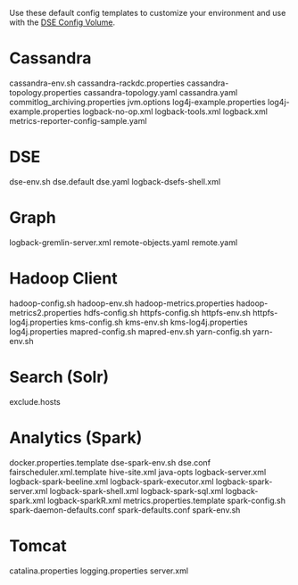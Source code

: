 Use these default config templates to customize your environment and use with the [DSE Config Volume](https://docs.datastax.com/en/docker/doc/docker/docker60/dockerDSEVolumes.html).  

# Cassandra

cassandra-env.sh
cassandra-rackdc.properties
cassandra-topology.properties
cassandra-topology.yaml
cassandra.yaml
commitlog_archiving.properties
jvm.options
log4j-example.properties
log4j-example.properties
logback-no-op.xml
logback-tools.xml
logback.xml
metrics-reporter-config-sample.yaml

# DSE

dse-env.sh
dse.default
dse.yaml
logback-dsefs-shell.xml

# Graph

logback-gremlin-server.xml
remote-objects.yaml
remote.yaml

# Hadoop Client

hadoop-config.sh
hadoop-env.sh
hadoop-metrics.properties
hadoop-metrics2.properties
hdfs-config.sh
httpfs-config.sh
httpfs-env.sh
httpfs-log4j.properties
kms-config.sh
kms-env.sh
kms-log4j.properties
log4j.properties
mapred-config.sh
mapred-env.sh
yarn-config.sh
yarn-env.sh


# Search (Solr)

exclude.hosts

# Analytics (Spark)

docker.properties.template
dse-spark-env.sh
dse.conf
fairscheduler.xml.template
hive-site.xml
java-opts
logback-server.xml
logback-spark-beeline.xml
logback-spark-executor.xml
logback-spark-server.xml
logback-spark-shell.xml
logback-spark-sql.xml
logback-spark.xml
logback-sparkR.xml
metrics.properties.template
spark-config.sh
spark-daemon-defaults.conf
spark-defaults.conf
spark-env.sh

# Tomcat
catalina.properties
logging.properties
server.xml


